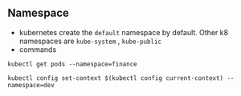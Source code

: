 ## Namespace
* kubernetes create the `default` namespace by default. Other k8 namespaces are `kube-system` , `kube-public`
* commands
```
kubectl get pods --namespace=finance

kubectl config set-context $(kubectl config current-context) --namespace=dev
```